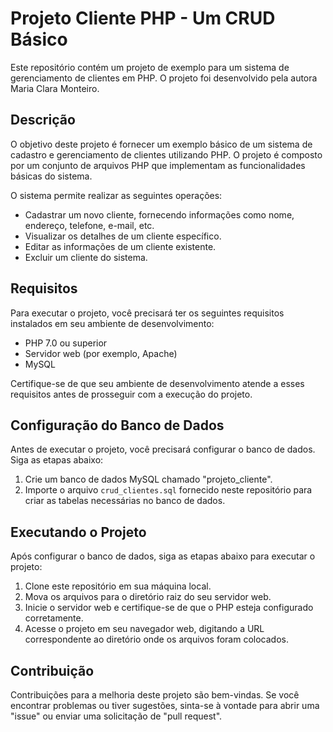 # Projeto Cliente PHP - Um CRUD Básico

Este repositório contém um projeto de exemplo para um sistema de gerenciamento de clientes em PHP. O projeto foi desenvolvido pela autora Maria Clara Monteiro.

## Descrição

O objetivo deste projeto é fornecer um exemplo básico de um sistema de cadastro e gerenciamento de clientes utilizando PHP. O projeto é composto por um conjunto de arquivos PHP que implementam as funcionalidades básicas do sistema.

O sistema permite realizar as seguintes operações:

- Cadastrar um novo cliente, fornecendo informações como nome, endereço, telefone, e-mail, etc.
- Visualizar os detalhes de um cliente específico.
- Editar as informações de um cliente existente.
- Excluir um cliente do sistema.

## Requisitos

Para executar o projeto, você precisará ter os seguintes requisitos instalados em seu ambiente de desenvolvimento:

- PHP 7.0 ou superior
- Servidor web (por exemplo, Apache)
- MySQL

Certifique-se de que seu ambiente de desenvolvimento atende a esses requisitos antes de prosseguir com a execução do projeto.

## Configuração do Banco de Dados

Antes de executar o projeto, você precisará configurar o banco de dados. Siga as etapas abaixo:

1. Crie um banco de dados MySQL chamado "projeto_cliente".
2. Importe o arquivo `crud_clientes.sql` fornecido neste repositório para criar as tabelas necessárias no banco de dados.

## Executando o Projeto

Após configurar o banco de dados, siga as etapas abaixo para executar o projeto:

1. Clone este repositório em sua máquina local.
2. Mova os arquivos para o diretório raiz do seu servidor web.
3. Inicie o servidor web e certifique-se de que o PHP esteja configurado corretamente.
4. Acesse o projeto em seu navegador web, digitando a URL correspondente ao diretório onde os arquivos foram colocados.

## Contribuição

Contribuições para a melhoria deste projeto são bem-vindas. Se você encontrar problemas ou tiver sugestões, sinta-se à vontade para abrir uma "issue" ou enviar uma solicitação de "pull request".

